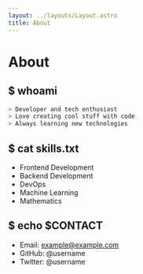 ```yaml
---
layout: ../layouts/Layout.astro
title: About
---
```


# About

## $ whoami

```bash
> Developer and tech enthusiast
> Love creating cool stuff with code
> Always learning new technologies
```

## $ cat skills.txt

- Frontend Development
- Backend Development
- DevOps
- Machine Learning
- Mathematics

## $ echo $CONTACT

- Email: example@example.com
- GitHub: @username
- Twitter: @username